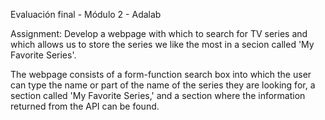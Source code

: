 Evaluación final - Módulo 2 - Adalab

Assignment: Develop a webpage with which to search for TV series and which allows us to store the series we like the most in a secion called 'My Favorite Series'.

The webpage consists of a form-function search box into which the user can type the name or part of the name of the series they are looking for, a section called 'My Favorite Series,' and a section where the information returned from the API can be found.
